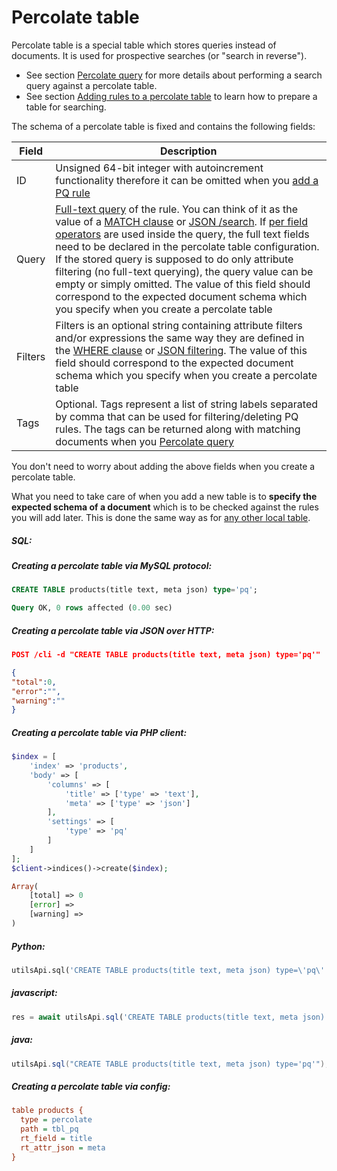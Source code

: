 # Percolate table

<!-- example pq -->
Percolate table is a special table which stores queries instead of documents. It is used for prospective searches (or "search in reverse").

* See section [Percolate query](../../Searching/Percolate_query.md) for more details about performing a search query against a percolate table.
* See section [Adding rules to a percolate table](../../Data_creation_and_modification/Adding_documents_to_a_table/Adding_rules_to_a_percolate_table.md) to learn how to prepare a table for searching.

The schema of a percolate table is fixed and contains the following fields:

| Field | Description |
| - | - |
| ID| Unsigned 64-bit integer with autoincrement functionality therefore it can be omitted when you [add a PQ rule](../../Data_creation_and_modification/Adding_documents_to_a_table/Adding_rules_to_a_percolate_table.md) |
| Query | [Full-text query](../../Searching/Full_text_matching/Basic_usage.md) of the rule. You can think of it as the value of a [MATCH clause](../../Searching/Full_text_matching/Basic_usage.md) or [JSON /search](../../Searching/Full_text_matching/Basic_usage.md#HTTP-JSON). If [per field operators](../../Searching/Full_text_matching/Operators.md) are used inside the query, the full text fields need to be declared in the percolate table configuration. If the stored query is supposed to do only attribute filtering (no full-text querying), the query value can be empty or simply omitted. The value of this field should correspond to the expected document schema which you specify when you create a percolate table |
| Filters | Filters is an optional string containing attribute filters and/or expressions the same way they are defined in the [WHERE clause](../../Searching/Filters.md#WHERE) or [JSON filtering](../../Searching/Filters.md#HTTP-JSON). The value of this field should correspond to the expected document schema which you specify when you create a percolate table |
| Tags | Optional. Tags represent a list of string labels separated by comma that can be used for filtering/deleting PQ rules. The tags can be returned along with matching documents when you [Percolate query](../../Searching/Percolate_query.md) |

You don't need to worry about adding the above fields when you create a percolate table.

What you need to take care of when you add a new table is to **specify the expected schema of a document** which is to be checked against the rules you will add later. This is done the same way as for [any other local table](../../Creating_a_table/Local_tables.md).


<!-- intro -->
##### SQL:

<!-- request SQL -->
##### Creating a percolate table via MySQL protocol:

```sql
CREATE TABLE products(title text, meta json) type='pq';
```
<!-- response SQL -->

```sql
Query OK, 0 rows affected (0.00 sec)
```

<!-- request JSON -->
##### Creating a percolate table via JSON over HTTP:

```json
POST /cli -d "CREATE TABLE products(title text, meta json) type='pq'"
```

<!-- response JSON -->

```json
{
"total":0,
"error":"",
"warning":""
}
```

<!-- request PHP -->
##### Creating a percolate table via PHP client:

```php
$index = [
    'index' => 'products',
    'body' => [
        'columns' => [
            'title' => ['type' => 'text'],
            'meta' => ['type' => 'json']
        ],
        'settings' => [
            'type' => 'pq'
        ]
    ]
];
$client->indices()->create($index);
```
<!-- response PHP -->
```php
Array(
    [total] => 0
    [error] =>
    [warning] =>
)
```

<!-- intro -->
##### Python:

<!-- request Python -->

```python
utilsApi.sql('CREATE TABLE products(title text, meta json) type=\'pq\'')
```
<!-- intro -->
##### javascript:

<!-- request javascript -->

```javascript
res = await utilsApi.sql('CREATE TABLE products(title text, meta json) type=\'pq\'');
```
<!-- intro -->
##### java:

<!-- request java -->

```java
utilsApi.sql("CREATE TABLE products(title text, meta json) type='pq'");
```
<!-- request CONFIG -->
##### Creating a percolate table via config:

```ini
table products {
  type = percolate
  path = tbl_pq
  rt_field = title
  rt_attr_json = meta
}
```
<!-- end -->
